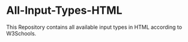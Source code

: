 # All-Input-Types-HTML
This Repository contains all available input types in HTML according to W3Schools.
